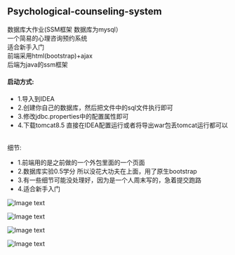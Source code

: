 ## Psychological-counseling-system
数据库大作业(SSM框架 数据库为mysql）<br>
一个简易的心理咨询预约系统<br>
适合新手入门<br>
前端采用html(bootstrap)+ajax<br>
后端为java的ssm框架<br>

#### 启动方式:
- 1.导入到IDEA
- 2.创建你自己的数据库，然后把文件中的sql文件执行即可
- 3.修改jdbc.properties中的配置属性即可
- 4.下载tomcat8.5 直接在IDEA配置运行或者将导出war包丢tomcat运行都可以

<br>细节:
- 1.前端用的是之前做的一个外包里面的一个页面
- 2.数据库实验0.5学分 所以没花大功夫在上面，用了原生bootstrap
- 3.有一些细节可能没处理好，因为是一个人周末写的，急着提交跑路
- 4.适合新手入门

![Image text](http://www.jsphlim.cn/docs/1.png)

![Image text](http://www.jsphlim.cn/docs/2.png)

![Image text](http://www.jsphlim.cn/docs/4.png)

![Image text](http://www.jsphlim.cn/docs/3.png)


